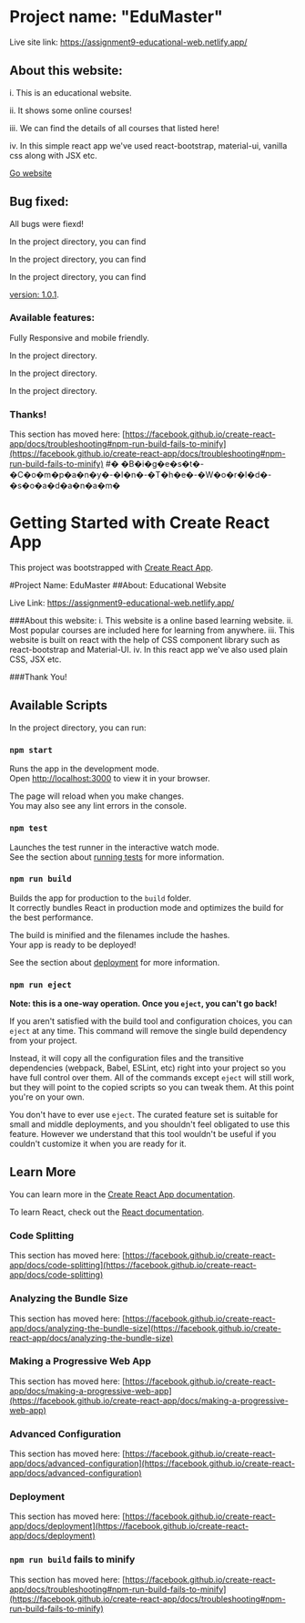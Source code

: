# Project name: "EduMaster" 

Live site link: https://assignment9-educational-web.netlify.app/

## About this website:
i. This is an educational website.

ii. It shows some online courses!

iii. We can find the details of all courses that listed here!

iv. In this simple react app we've used react-bootstrap, material-ui, vanilla css along with JSX etc.

 [Go website]([https://](https://assignment9-educational-web.netlify.app/)  )


## Bug fixed:
All bugs were fiexd!

In the project directory, you can find

In the project directory, you can find

In the project directory, you can find

[version: 1.0.1]([https://assignment8-by-react.netlify.app/](https://assignment9-educational-web.netlify.app/) ).


### Available features:

Fully Responsive and mobile friendly.

In the project directory.

In the project directory.

In the project directory.




### Thanks!

This section has moved here: [https://facebook.github.io/create-react-app/docs/troubleshooting#npm-run-build-fails-to-minify](https://facebook.github.io/create-react-app/docs/troubleshooting#npm-run-build-fails-to-minify)
#� �B�i�g�e�s�t�-�C�o�m�p�a�n�y�-�I�n�-�T�h�e�-�W�o�r�l�d�-�s�o�a�d�a�n�a�m�





# Getting Started with Create React App

This project was bootstrapped with [Create React App](https://github.com/facebook/create-react-app).

#Project Name: EduMaster
##About: Educational Website

Live Link: https://assignment9-educational-web.netlify.app/


###About this website:
i. This website is a online based learning website.
ii. Most popular courses are included here for learning from anywhere.
iii. This website is built on react with the help of CSS component library such as react-bootstrap and Material-UI.
iv. In this react app we've also used plain CSS, JSX etc.

###Thank You!
## Available Scripts

In the project directory, you can run:

### `npm start`

Runs the app in the development mode.\
Open [http://localhost:3000](http://localhost:3000) to view it in your browser.

The page will reload when you make changes.\
You may also see any lint errors in the console.

### `npm test`

Launches the test runner in the interactive watch mode.\
See the section about [running tests](https://facebook.github.io/create-react-app/docs/running-tests) for more information.

### `npm run build`

Builds the app for production to the `build` folder.\
It correctly bundles React in production mode and optimizes the build for the best performance.

The build is minified and the filenames include the hashes.\
Your app is ready to be deployed!

See the section about [deployment](https://facebook.github.io/create-react-app/docs/deployment) for more information.

### `npm run eject`

**Note: this is a one-way operation. Once you `eject`, you can't go back!**

If you aren't satisfied with the build tool and configuration choices, you can `eject` at any time. This command will remove the single build dependency from your project.

Instead, it will copy all the configuration files and the transitive dependencies (webpack, Babel, ESLint, etc) right into your project so you have full control over them. All of the commands except `eject` will still work, but they will point to the copied scripts so you can tweak them. At this point you're on your own.

You don't have to ever use `eject`. The curated feature set is suitable for small and middle deployments, and you shouldn't feel obligated to use this feature. However we understand that this tool wouldn't be useful if you couldn't customize it when you are ready for it.

## Learn More

You can learn more in the [Create React App documentation](https://facebook.github.io/create-react-app/docs/getting-started).

To learn React, check out the [React documentation](https://reactjs.org/).

### Code Splitting

This section has moved here: [https://facebook.github.io/create-react-app/docs/code-splitting](https://facebook.github.io/create-react-app/docs/code-splitting)

### Analyzing the Bundle Size

This section has moved here: [https://facebook.github.io/create-react-app/docs/analyzing-the-bundle-size](https://facebook.github.io/create-react-app/docs/analyzing-the-bundle-size)

### Making a Progressive Web App

This section has moved here: [https://facebook.github.io/create-react-app/docs/making-a-progressive-web-app](https://facebook.github.io/create-react-app/docs/making-a-progressive-web-app)

### Advanced Configuration

This section has moved here: [https://facebook.github.io/create-react-app/docs/advanced-configuration](https://facebook.github.io/create-react-app/docs/advanced-configuration)

### Deployment

This section has moved here: [https://facebook.github.io/create-react-app/docs/deployment](https://facebook.github.io/create-react-app/docs/deployment)

### `npm run build` fails to minify

This section has moved here: [https://facebook.github.io/create-react-app/docs/troubleshooting#npm-run-build-fails-to-minify](https://facebook.github.io/create-react-app/docs/troubleshooting#npm-run-build-fails-to-minify)
